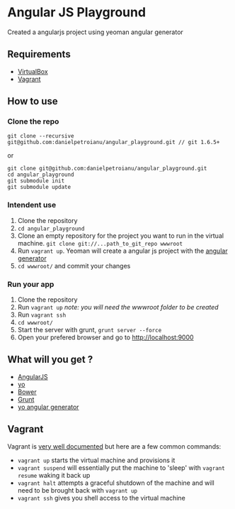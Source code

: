 # Angular JS Playground

Created a angularjs project using yeoman angular generator

## Requirements
* [VirtualBox](https://www.virtualbox.org/)
* [Vagrant](http://www.vagrantup.com/)


## How to use

### Clone the repo

    git clone --recursive git@github.com:danielpetroianu/angular_playground.git // git 1.6.5+

or

    git clone git@github.com:danielpetroianu/angular_playground.git
    cd angular_playground
    git submodule init
    git submodule update


### Intendent use

1. Clone the repository
2. `cd angular_playground`
2. Clone an empty repository for the project you want to run in the virtual machine. `git clone git://...path_to_git_repo wwwroot`
3. Run `vagrant up`. Yeoman will create a angular js project with the [angular generator](https://github.com/yeoman/generator-angular)
4. `cd wwwroot/` and commit your changes


### Run your app

1. Clone the repository
2. Run `vagrant up`  _note: you will need the wwwroot folder to be created_
3. Run `vagrant ssh`
4. `cd wwwroot/`
5. Start the server with grunt, `grunt server --force`
6. Open your prefered browser and go to [http://localhost:9000](http://localhost:9000)


## What will you get ?

* [AngularJS](http://angularjs.org/)
* [yo](http://yeoman.io/)
* [Bower](http://bower.io/)
* [Grunt](http://gruntjs.com/)
* [yo angular generator](https://github.com/yeoman/generator-angular)


## Vagrant

Vagrant is [very well documented](http://docs.vagrantup.com/v2/) but here are a few common commands:

* `vagrant up` starts the virtual machine and provisions it
* `vagrant suspend` will essentially put the machine to 'sleep' with `vagrant resume` waking it back up
* `vagrant halt` attempts a graceful shutdown of the machine and will need to be brought back with `vagrant up`
* `vagrant ssh` gives you shell access to the virtual machine
